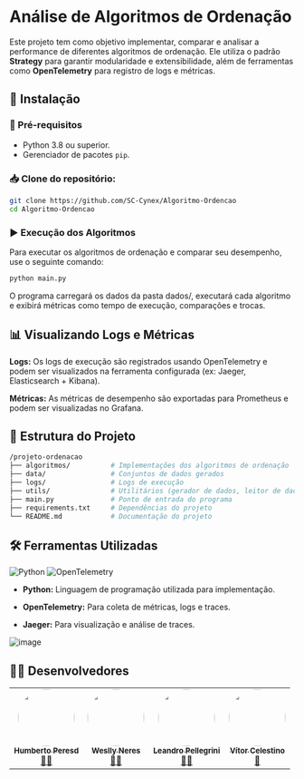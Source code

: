 # Análise de Algoritmos de Ordenação

Este projeto tem como objetivo implementar, comparar e analisar a performance de diferentes algoritmos de ordenação. Ele utiliza o padrão **Strategy** para garantir modularidade e extensibilidade, além de ferramentas como **OpenTelemetry** para registro de logs e métricas.

## 📌 Instalação

### 🔧 Pré-requisitos
- Python 3.8 ou superior.
- Gerenciador de pacotes `pip`.

### 📥 Clone do repositório:
```bash
git clone https://github.com/SC-Cynex/Algoritmo-Ordencao
cd Algoritmo-Ordencao
```

### ▶️ Execução dos Algoritmos
Para executar os algoritmos de ordenação e comparar seu desempenho, use o seguinte comando:

```bash
python main.py
```
O programa carregará os dados da pasta dados/, executará cada algoritmo e exibirá métricas como tempo de execução, comparações e trocas.

## 📊 Visualizando Logs e Métricas

**Logs:** Os logs de execução são registrados usando OpenTelemetry e podem ser visualizados na ferramenta configurada (ex: Jaeger, Elasticsearch + Kibana).

**Métricas:** As métricas de desempenho são exportadas para Prometheus e podem ser visualizadas no Grafana.


## 📂 Estrutura do Projeto

```bash
/projeto-ordenacao
├── algoritmos/          # Implementações dos algoritmos de ordenação
├── data/                # Conjuntos de dados gerados
├── logs/                # Logs de execução
├── utils/               # Utilitários (gerador de dados, leitor de dados, logger)
├── main.py              # Ponto de entrada do programa
├── requirements.txt     # Dependências do projeto
└── README.md            # Documentação do projeto
```

## 🛠️ Ferramentas Utilizadas
![Python](https://img.shields.io/badge/python-3670A0?style=for-the-badge&logo=python&logoColor=ffdd54) ![OpenTelemetry](https://img.shields.io/badge/OpenTelemetry-FFFFFF?&style=for-the-badge&logo=opentelemetry&logoColor=black)

- **Python:** Linguagem de programação utilizada para implementação.

- **OpenTelemetry:** Para coleta de métricas, logs e traces.

- **Jaeger:** Para visualização e análise de traces.
  
![image](https://github.com/user-attachments/assets/213e7b04-c421-4fcf-ac01-a666bfc44155)

## 👨‍💻 Desenvolvedores

<table align="center">
  <tr>
    <td align="center"><a href="https://github.com/humberto-peres"><img style="border-radius: 50%;" src="https://avatars.githubusercontent.com/u/118866895?s=400&u=a12412e21705d58ab604be67c1e1431c80174b64&v=4" width="100px;" alt=""/><br /><sub><b>Humberto Peresd</b></sub></a><br /><a href="https://rocketseat.com.br/" title="Rocketseat">👨‍🚀</a></td>
    <td align="center"><a href="https://github.com/WesllyHn"><img style="border-radius: 50%;" src="https://avatars.githubusercontent.com/u/117309594?v=4" width="100px;" alt=""/><br /><sub><b>Weslly Neres</b></sub></a><br /><a href="https://rocketseat.com.br/" title="Rocketseat">👨‍🚀</a></td>
    <td align="center"><a href="https://github.com/Pellegr1n1"><img style="border-radius: 50%;" src="https://avatars.githubusercontent.com/u/119978954?v=4" width="100px;" alt=""/><br /><sub><b>Leandro Pellegrini</b></sub></a><br /><a href="https://rocketseat.com.br/" title="Rocketseat">👨‍🚀</a></td>
    <td align="center"><a href="https://github.com/v0cs"><img style="border-radius: 50%;" src="https://avatars.githubusercontent.com/u/104214178?v=4" width="100px;" alt=""/><br /><sub><b>Vítor Celestino</b></sub></a><br /><a href="https://rocketseat.com.br/" title="Rocketseat">🚀</a></td>
  </tr>
